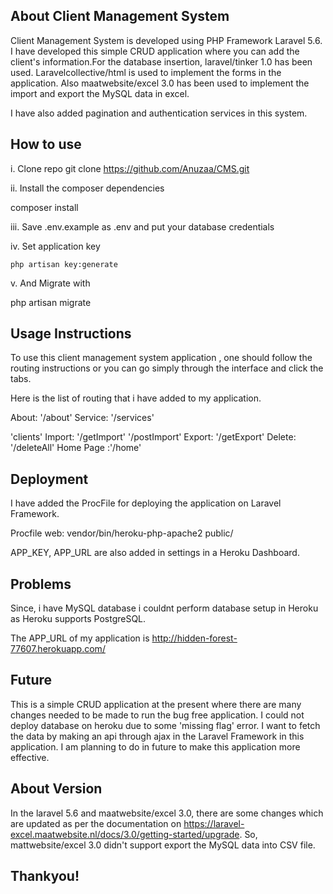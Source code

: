 

## About Client Management System
Client Management System is developed using PHP Framework Laravel 5.6. I have developed this simple CRUD application where you can add the client's information.For the database insertion, laravel/tinker 1.0 has been used. Laravelcollective/html is used to implement  the forms in the application. Also maatwebsite/excel 3.0 has been used to implement the import and export the MySQL data in excel.

I have also added pagination and authentication services in this system.

## How to use

i. Clone repo
git clone https://github.com/Anuzaa/CMS.git

ii. Install the composer dependencies
    
   composer install

iii. Save .env.example as .env and put your database credentials

iv. Set application key

    php artisan key:generate        

v. And Migrate with
  
  php artisan migrate

## Usage Instructions
To use this client management system application , one should follow the routing instructions or you can go simply through the interface and click the tabs.

Here is the list of routing that i have added to my application.


About: '/about'
Service: '/services'

'clients'
Import: '/getImport'
        '/postImport'
Export: '/getExport'
Delete: '/deleteAll'
Home Page :'/home'

## Deployment
I have added the ProcFile for deploying the application on Laravel Framework.

Procfile
web: vendor/bin/heroku-php-apache2 public/

APP_KEY, APP_URL are also added in settings in a Heroku Dashboard.

## Problems

Since, i have MySQL database i couldnt perform database setup in Heroku as Heroku supports PostgreSQL.

The APP_URL of my application is 
http://hidden-forest-77607.herokuapp.com/


## Future
This is a simple CRUD application at the present where there are many changes needed to be made to run the bug free application. I could not deploy database  on heroku due to some 'missing flag' error. I want to fetch the data by making an api through ajax in the Laravel Framework in this application. I am planning to do in future to make this application more effective.

## About Version
In the laravel 5.6 and maatwebsite/excel 3.0, there are some changes which are updated as per the documentation on https://laravel-excel.maatwebsite.nl/docs/3.0/getting-started/upgrade.
So, mattwebsite/excel 3.0 didn't support export the MySQL data into CSV file.

## Thankyou! 


